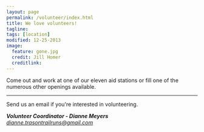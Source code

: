 ```yaml
---
layout: page
permalink: /volunteer/index.html
title: We love volunteers!
tagline: 
tags: [location]
modified: 12-25-2013
image:
  feature: gone.jpg
  credit: Jill Homer
  creditlink: 
---
```


<p class="lead">Come out and work at one of our eleven aid stations or fill one of the numerous other openings available.</p>

<hr>

Send us an email if you're interested in volunteering.

<address>
  <strong>Volunteer Coordinator - Dianne Meyers</strong><br>
  <a href="mailto:dianne.trasontrailruns@gmail.com">dianne.trasontrailruns@gmail.com</a>
</address>
	

